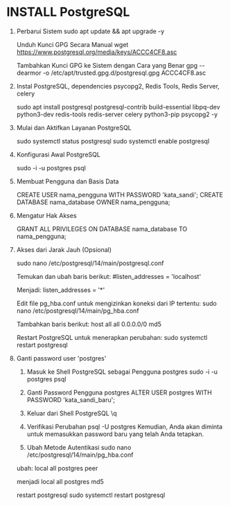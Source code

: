 # INSTALL PostgreSQL
1. Perbarui Sistem
    sudo apt update && apt upgrade -y

    Unduh Kunci GPG Secara Manual
    wget https://www.postgresql.org/media/keys/ACCC4CF8.asc

    Tambahkan Kunci GPG ke Sistem dengan Cara yang Benar
    gpg --dearmor -o /etc/apt/trusted.gpg.d/postgresql.gpg ACCC4CF8.asc

2. Instal PostgreSQL, dependencies psycopg2, Redis Tools, Redis Server, celery

    sudo apt install postgresql postgresql-contrib build-essential libpq-dev python3-dev redis-tools redis-server celery python3-pip psycopg2
 -y

3. Mulai dan Aktifkan Layanan PostgreSQL

    sudo systemctl status postgresql
    sudo systemctl enable postgresql

4. Konfigurasi Awal PostgreSQL

    sudo -i -u postgres
    psql

5. Membuat Pengguna dan Basis Data

    CREATE USER nama_pengguna WITH PASSWORD 'kata_sandi';
    CREATE DATABASE nama_database OWNER nama_pengguna;

6. Mengatur Hak Akses

    GRANT ALL PRIVILEGES ON DATABASE nama_database TO nama_pengguna;

7. Akses dari Jarak Jauh (Opsional)

    sudo nano /etc/postgresql/14/main/postgresql.conf

    Temukan dan ubah baris berikut:
    #listen_addresses = 'localhost'

    Menjadi:
    listen_addresses = '*'

    Edit file pg_hba.conf untuk mengizinkan koneksi dari IP tertentu:
    sudo nano /etc/postgresql/14/main/pg_hba.conf

    Tambahkan baris berikut:
    host    all             all             0.0.0.0/0               md5

    Restart PostgreSQL untuk menerapkan perubahan:
    sudo systemctl restart postgresql

8. Ganti password user 'postgres'

    1. Masuk ke Shell PostgreSQL sebagai Pengguna postgres
    sudo -i -u postgres
    psql

    2. Ganti Password Pengguna postgres
    ALTER USER postgres WITH PASSWORD 'kata_sandi_baru';

    3. Keluar dari Shell PostgreSQL
    \q

    4. Verifikasi Perubahan
    psql -U postgres
    Kemudian, Anda akan diminta untuk memasukkan password baru yang telah Anda tetapkan.

    5. Ubah Metode Autentikasi
    sudo nano /etc/postgresql/14/main/pg_hba.conf

    ubah:
    local   all             postgres                                peer

    menjadi
    local   all             postgres                                md5

    restart postgresql
    sudo systemctl restart postgresql

